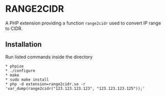 RANGE2CIDR
==========                                                                                                             

A PHP extension providing a function `range2cidr` used to convert IP range to CIDR.


Installation
------------

Run listed commands inside the directory
    
    * phpize
    * ./configure
    * make
    * sudo make install
    * php -d extension=range2cidr.so -r 'var_dump(range2cidr("123.123.123.123", "123.123.123.125"));'
